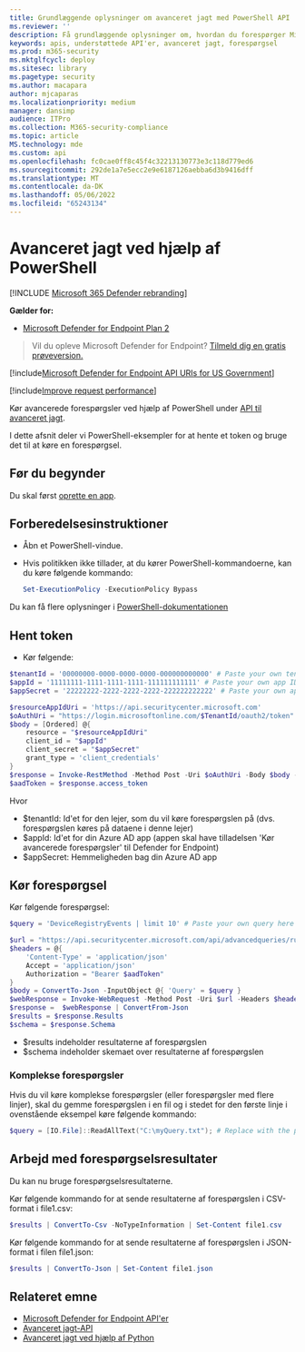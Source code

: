 ```yaml
---
title: Grundlæggende oplysninger om avanceret jagt med PowerShell API
ms.reviewer: ''
description: Få grundlæggende oplysninger om, hvordan du forespørger Microsoft Defender for Endpoint-API'en ved hjælp af PowerShell.
keywords: apis, understøttede API'er, avanceret jagt, forespørgsel
ms.prod: m365-security
ms.mktglfcycl: deploy
ms.sitesec: library
ms.pagetype: security
ms.author: macapara
author: mjcaparas
ms.localizationpriority: medium
manager: dansimp
audience: ITPro
ms.collection: M365-security-compliance
ms.topic: article
MS.technology: mde
ms.custom: api
ms.openlocfilehash: fc0cae0ff8c45f4c32213130773e3c118d779ed6
ms.sourcegitcommit: 292de1a7e5ecc2e9e6187126aebba6d3b9416dff
ms.translationtype: MT
ms.contentlocale: da-DK
ms.lasthandoff: 05/06/2022
ms.locfileid: "65243134"
---
```

# <a name="advanced-hunting-using-powershell"></a>Avanceret jagt ved hjælp af PowerShell

[!INCLUDE [Microsoft 365 Defender rebranding](../../includes/microsoft-defender.md)]

**Gælder for:** 
- [Microsoft Defender for Endpoint Plan 2](https://go.microsoft.com/fwlink/p/?linkid=2154037)

> Vil du opleve Microsoft Defender for Endpoint? [Tilmeld dig en gratis prøveversion.](https://signup.microsoft.com/create-account/signup?products=7f379fee-c4f9-4278-b0a1-e4c8c2fcdf7e&ru=https://aka.ms/MDEp2OpenTrial?ocid=docs-wdatp-exposedapis-abovefoldlink)

[!include[Microsoft Defender for Endpoint API URIs for US Government](../../includes/microsoft-defender-api-usgov.md)]

[!include[Improve request performance](../../includes/improve-request-performance.md)]

Kør avancerede forespørgsler ved hjælp af PowerShell under [API til avanceret jagt](run-advanced-query-api.md).

I dette afsnit deler vi PowerShell-eksempler for at hente et token og bruge det til at køre en forespørgsel.

## <a name="before-you-begin"></a>Før du begynder
Du skal først [oprette en app](apis-intro.md).

## <a name="preparation-instructions"></a>Forberedelsesinstruktioner

- Åbn et PowerShell-vindue.

- Hvis politikken ikke tillader, at du kører PowerShell-kommandoerne, kan du køre følgende kommando:

  ```powershell
  Set-ExecutionPolicy -ExecutionPolicy Bypass
  ```

Du kan få flere oplysninger i [PowerShell-dokumentationen](/powershell/module/microsoft.powershell.security/set-executionpolicy)

## <a name="get-token"></a>Hent token

- Kør følgende:

```powershell
$tenantId = '00000000-0000-0000-0000-000000000000' # Paste your own tenant ID here
$appId = '11111111-1111-1111-1111-111111111111' # Paste your own app ID here
$appSecret = '22222222-2222-2222-2222-222222222222' # Paste your own app secret here

$resourceAppIdUri = 'https://api.securitycenter.microsoft.com'
$oAuthUri = "https://login.microsoftonline.com/$TenantId/oauth2/token"
$body = [Ordered] @{
    resource = "$resourceAppIdUri"
    client_id = "$appId"
    client_secret = "$appSecret"
    grant_type = 'client_credentials'
}
$response = Invoke-RestMethod -Method Post -Uri $oAuthUri -Body $body -ErrorAction Stop
$aadToken = $response.access_token
```

Hvor
- $tenantId: Id'et for den lejer, som du vil køre forespørgslen på (dvs. forespørgslen køres på dataene i denne lejer)
- $appId: Id'et for din Azure AD app (appen skal have tilladelsen 'Kør avancerede forespørgsler' til Defender for Endpoint)
- $appSecret: Hemmeligheden bag din Azure AD app

## <a name="run-query"></a>Kør forespørgsel

Kør følgende forespørgsel:

```powershell
$query = 'DeviceRegistryEvents | limit 10' # Paste your own query here

$url = "https://api.securitycenter.microsoft.com/api/advancedqueries/run"
$headers = @{ 
    'Content-Type' = 'application/json'
    Accept = 'application/json'
    Authorization = "Bearer $aadToken" 
}
$body = ConvertTo-Json -InputObject @{ 'Query' = $query }
$webResponse = Invoke-WebRequest -Method Post -Uri $url -Headers $headers -Body $body -ErrorAction Stop
$response =  $webResponse | ConvertFrom-Json
$results = $response.Results
$schema = $response.Schema
```

- $results indeholder resultaterne af forespørgslen
- $schema indeholder skemaet over resultaterne af forespørgslen

### <a name="complex-queries"></a>Komplekse forespørgsler

Hvis du vil køre komplekse forespørgsler (eller forespørgsler med flere linjer), skal du gemme forespørgslen i en fil og i stedet for den første linje i ovenstående eksempel køre følgende kommando:

```powershell
$query = [IO.File]::ReadAllText("C:\myQuery.txt"); # Replace with the path to your file
```

## <a name="work-with-query-results"></a>Arbejd med forespørgselsresultater

Du kan nu bruge forespørgselsresultaterne.

Kør følgende kommando for at sende resultaterne af forespørgslen i CSV-format i file1.csv:

```powershell
$results | ConvertTo-Csv -NoTypeInformation | Set-Content file1.csv
```

Kør følgende kommando for at sende resultaterne af forespørgslen i JSON-format i filen file1.json:

```powershell
$results | ConvertTo-Json | Set-Content file1.json
```


## <a name="related-topic"></a>Relateret emne
- [Microsoft Defender for Endpoint API'er](apis-intro.md)
- [Avanceret jagt-API](run-advanced-query-api.md)
- [Avanceret jagt ved hjælp af Python](run-advanced-query-sample-python.md)
